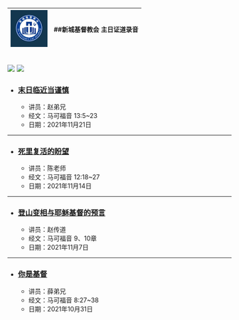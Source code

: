 | <img src="LOGO.jpg" alt="LOGO" style="zoom:13%;" /> | ##新城基督教会 主日证道录音 |
| ------------------------------------------------------------ | ------------------------- |
![](https://komarev.com/ghpvc/?username=Nccchurch)
![](https://komarev.com/ghpvc/?username=Nccchurch_test)
------

- ### [末日临近当谨慎](https://nccchurch.github.io/211121/)

  - 讲员：赵弟兄
  - 经文：马可福音 13:5~23
  - 日期：2021年11月21日

------

- ### [死里复活的盼望](https://nccchurch.github.io/211114/)

  - 讲员：陈老师
  - 经文：马可福音 12:18~27
  - 日期：2021年11月14日

------

- ### [登山变相与耶稣基督的预言](https://nccchurch.github.io/211107/)

  - 讲员：赵传道
  - 经文：马可福音 9、10章
  - 日期：2021年11月7日

------

- ### [你是基督](https://nccchurch.github.io/211031/)

  - 讲员：薛弟兄
  - 经文：马可福音 8:27~38
  - 日期：2021年10月31日
